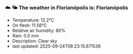 ### ☁️ 🌤️  The weather in Florianópolis is: Florianópolis

- Temperature: 12.2°C
- On flesh: 11.56°C
- Relative air humidity: 80%
- Rain: 0.0 mm
- Description: Clear sky
- last updated: 2025-09-24T08:23:15.671536
